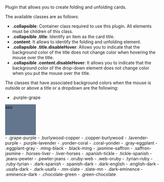 Plugin that allows you to create folding and unfolding cards.

The available classes are as follows:
- **.collapsible**: Container class required to use this plugin. All elements must be children of this class.
- **.collapsible .title**: Identify an item as the card title.
- **.content**: It allows to identify the folding and unfolding element.
- **.collapsible .title.disableHover**: Allows you to indicate that the background color of the title does not change color when hovering the mouse over the title.
- **.collapsible .content.disableHover**: It allows you to indicate that the background color of the drop-down element does not change color when you put the mouse over the title.

The classes that have associated background colors when the mouse is outside or above a title or a dropdown are the following:
- .purple-grape
<div style="background-color: #63768d; width: 100px; height: 100px;">aaa</div>
- .grape-purple
- .burlywood-copper
- .copper-burlywood
- .lavender-purple
- .purple-lavender
- .yonder-coral
- .coral-yonder
- .gray-eggplant
- .eggplant-gray
- .ming-black
- .black-ming
- .jasmine-saffron
- .saffron-jasmine
- .horses-liver
- .liver-horses
- .spanish-tickle
- .tickle-spanish
- .jeans-pewter
- .pewter-jeans
- .oruby-web
- .web-oruby
- .tyrian-ruby
- .ruby-tyrian
- .dark-spanish
- .spanish-dark
- .dark-english
- .english-dark
- .usafa-dark
- .dark-usafa
- .mn-slate
- .slate-mn
- .dark-eminence
- .eminence-dark
- .chocolate-green
- .green-chocolate